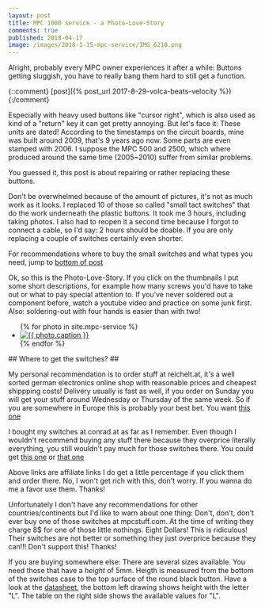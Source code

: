 ```yaml
---
layout: post
title: MPC 1000 service - a Photo-Love-Story
comments: true
published: 2018-04-17
image: /images/2018-1-15-mpc-service/IMG_6210.png
---
```

Alright, probably every MPC owner experiences it after a while: Buttons getting sluggish, you have to really bang them hard to still get a function.

{::comment}
[post]({% post_url 2017-8-29-volca-beats-velocity %})
{:/comment}

Especially with heavy used buttons like "cursor right", which is also used as kind of a "return" key it can get pretty annoying. But let's face it: These units are dated! According to the timestamps on the circuit boards, mine was built around 2009, that's 9 years ago now. Some parts are even stamped with 2006. I suppose the MPC 500 and 2500, which where produced around the same time (2005~2010) suffer from similar problems.

You guessed it, this post is about repairing or rather replacing these buttons.

Don't be overwhelmed because of the amount of pictures, it's not as much work as it looks. I replaced 10 of those so called "small tact switches" that do the work underneath the plastic buttons. It took me 3 hours, including taking photos. I also had to reopen it a second time because I forgot to connect a cable, so I'd say: 2 hours should be doable. If you are only replacing a couple of switches certainly even shorter.

For recommendations where to buy the small switches and what types you need, jump to [bottom of post](#get_switches)

Ok, so this is the Photo-Love-Story. If you click on the thumbnails I put some short descriptions, for example how many screws you'd have to take out or what to pay special attention to. If you've never soldered out a component before, watch a youtube video and practice on some junk first. Also: soldering-out with four hands is easier than with two!

<div class="photo-gallery-frame clearfix">
  <ul class="photo-gallery-list">
    {% for photo in site.mpc-service %}
    <li>
      <a href="{{ photo.url | prepend: site.baseurl }}" name="{{ photo.title }}">
        <img src="{{ photo.image-path|remove: ".jpg"| append: '-th'|append: ".jpg" }}" alt="{{ photo.caption }}" />
      </a>
    </li>
    {% endfor %}
  </ul>
</div>
<a name="get_switches"></a>
## Where to get the switches? ##

My personal recommendation is to order stuff at reichelt.at, it's a well sorted german electronics online shop with reasonable prices and cheapest shippping costs! Delivery usually is fast as well, if you order on Sunday you will get your stuff around Wednesday or Thursday of the same week. So if you are somewhere in Europe this is probably your best bet. You want [this one](https://secure.reichelt.at/TASTER-9302/3/index.html?ACTION=3&LA=55&ARTICLE=44579)

I bought my switches at conrad.at as far as I remember. Even though I wouldn't recommend buying any stuff there because they overprice literally everything, you still wouldn't pay much for those switches there. You could get [this one](https://www.conrad.at/de/drucktaster-24-vdc-005-a-1-x-ausein-te-connectivity-1825910-2-tastend-1-st-701749.html) or [that one](https://www.conrad.at/de/drucktaster-12-vdc-005-a-1-x-ausein-namae-electronics-jtp-1130-tastend-1-st-705247.html)

Above links are affiliate links I do get a little percentage if you click them and order there. No, I won't get rich with this, don't worry. If you wanna do me a favor use them. Thanks!
 
Unfortunately I don't have any recommendations for other countries/continents but I'd like to warn about one thing: Don't, don't, don't ever buy one of those switches at mpcstuff.com. At the time of writing they charge 8$ for one of those little nothings. Eight Dollars! This is ridiculous! Their switches are not better or something they just overprice because they can!!! Don't support this! Thanks! 

If you are buying somewhere else: There are several sizes available. You need those that have a _height_ of 5mm. Heigth is measured from the bottom of the switches case to the top surface of the round black button. Have a look at the [datasheet](http://cdn-reichelt.de/documents/datenblatt/C200/TASTER93XX.pdf), the bottom left drawing shows height with the letter "L". The table on the right side shows the available values for "L". 
